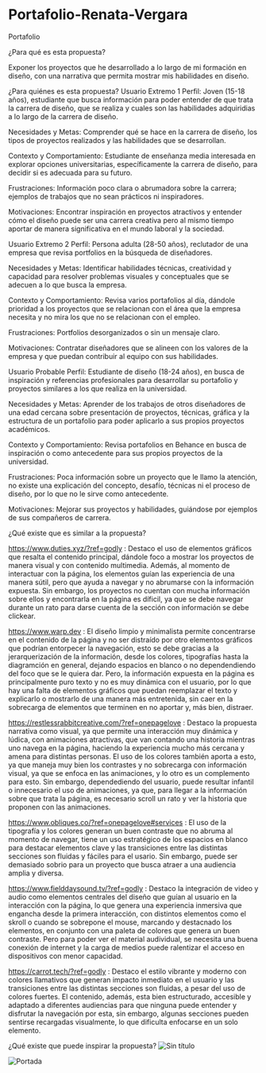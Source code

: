 # Portafolio-Renata-Vergara
Portafolio

¿Para qué es esta propuesta?

Exponer los proyectos que he desarrollado a lo largo de mi formación en diseño, con una narrativa que permita mostrar mis habilidades en diseño.

¿Para quiénes es esta propuesta?
Usuario Extremo 1
Perfil: Joven (15-18 años), estudiante que busca información para poder entender de que trata la carrera de diseño, que se realiza y cuales son las habilidades adquiridias a lo largo de la carrera de diseño.

Necesidades y Metas:  Comprender qué se hace en la carrera de diseño, los tipos de proyectos realizados y las habilidades que se desarrollan.

Contexto y Comportamiento: Estudiante de enseñanza media interesada en explorar opciones universitarias, específicamente la carrera de diseño, para decidir si es adecuada para su futuro.

Frustraciones: Información poco clara o abrumadora sobre la carrera; ejemplos de trabajos que no sean prácticos ni inspiradores.

Motivaciones: Encontrar inspiración en proyectos atractivos y entender cómo el diseño puede ser una carrera creativa pero al mismo tiempo aportar de manera significativa en el mundo laboral y la sociedad.

Usuario Extremo 2
Perfil: Persona adulta (28-50 años), reclutador de una empresa que revisa portfolios en la búsqueda de diseñadores.

Necesidades y Metas: Identificar habilidades técnicas, creatividad y capacidad para resolver problemas visuales y conceptuales que se adecuen a lo que busca la empresa.

Contexto y Comportamiento: Revisa varios portafolios al día, dándole prioridad a los proyectos que se relacionan con el área que la empresa necesita y no mira los que no se relacionan con el empleo.

Frustraciones: Portfolios desorganizados o sin un mensaje claro.

Motivaciones: Contratar diseñadores que se alineen con los valores de la empresa y que puedan contribuir al equipo con sus habilidades.

Usuario Probable
Perfil: Estudiante de diseño (18-24 años), en busca de inspiración y referencias profesionales para desarrollar su portafolio y proyectos similares a los que realiza en la universidad.

Necesidades y Metas: Aprender de los trabajos de otros diseñadores de una edad cercana sobre presentación de proyectos, técnicas, gráfica y la estructura de un portafolio para poder aplicarlo a sus propios proyectos académicos.

Contexto y Comportamiento: Revisa portafolios en Behance en busca de inspiración o como antecedente para sus propios proyectos de la universidad.

Frustraciones: Poca información sobre un proyecto que le llamo la atención, no existe una explicación del concepto, desafío, técnicas ni el proceso de diseño, por lo que no le sirve como antecedente.

Motivaciones: Mejorar sus proyectos y habilidades, guiándose por ejemplos de sus compañeros de carrera.

¿Qué existe que es similar a la propuesta?

https://www.duties.xyz/?ref=godly : Destaco el uso de elementos gráficos que resalta el contenido principal, dándole foco a mostrar los proyectos de manera visual y con contenido multimedia. Además, al momento de interactuar con la página, los elementos guían las experiencia de una manera sútil, pero que ayuda a navegar y no abrumarse con la información expuesta. Sin embargo, los proyectos no cuentan con mucha información sobre ellos y encontrarla en la página es díficil, ya que se debe navegar durante un rato para darse cuenta de la sección con información se debe clickear.

https://www.warp.dev : El diseño limpio y minimalista permite concentrarse en el contenido de la página y no ser distraído por otro elementos gráficos que podrían entorpecer la navegación, esto se debe gracias a la jerarquerización de la información, desde los colores, tipografías hasta la diagramción en general, dejando espacios en blanco  o no dependendiendo del foco que se le quiera dar. Pero, la información expuesta en la página es principalmente puro texto y no es muy dinámica con el usuario, por lo que hay una falta de elementos gráficos que puedan reemplazar el texto y explicarlo o mostrarlo de una manera más entretenida, sin caer en la sobrecarga de elementos que terminen en no aportar y, más bien, distraer.

https://restlessrabbitcreative.com/?ref=onepagelove : Destaco la propuesta narrativa como visual, ya que permite una interacción muy dinámica y lúdica, con animaciones atractivas, que van contando una historia mientras uno navega en la página, haciendo la experiencia mucho más cercana y amena para distintas personas. El uso de los colores también aporta a esto, ya que maneja muy bien los contrastes y no sobrecarga con información visual, ya que se enfoca en las animaciones, y lo otro es un complemento para esto. Sin embargo, dependediendo del usuario, puede resultar infantil o innecesario el uso de animaciones, ya que, para llegar a la información sobre que trata la página, es necesario scroll un rato y ver la historia que proponen con las animaciones.

https://www.obliques.co/?ref=onepagelove#services : El uso de la tipografía y los colores generan un buen contraste que no abruma al momento de navegar, tiene un uso estratégico de los espacios en blanco para destacar elementos clave y las transiciones entre las distintas secciones son fluidas y fáciles para el usario. Sin embargo, puede ser demasiado sobrio para un proyecto que busca atraer a una audiencia amplia y diversa.

https://www.fielddaysound.tv/?ref=godly : Destaco la integración de video y audio como elementos centrales del diseño que guían al usuario en la interacción con la página, lo que genera una experiencia inmersiva que engancha desde la primera interacción, con distintos elementos como el skroll o cuando se sobrepone el mouse, marcando y destacnado los elementos, en conjunto con una paleta de colores que genera un buen contraste. Pero para poder ver el material audividual, se necesita una buena conexión de internet y la carga de medios puede ralentizar el acceso en dispositivos con menor capacidad.

https://carrot.tech/?ref=godly : Destaco el estilo vibrante y moderno con colores llamativos que generan impacto inmediato en el usuario y las transiciones entre las distintas secciones son fluidas, a pesar del uso de colores fuertes. El contenido, además, esta bien estructurado, accesible y adaptado a diferentes audiencias para que ninguna puede entender y disfrutar la navegación por esta, sin embargo, algunas secciones pueden sentirse recargadas visualmente, lo que dificulta enfocarse en un solo elemento.

¿Qué existe que puede inspirar la propuesta?
![Sin título](https://github.com/user-attachments/assets/bb81e333-4e57-4731-a9cf-7ed3c100a3a6)


![Portada](https://github.com/user-attachments/assets/a7dfd171-14a7-4a44-8e45-e33197802afe)

